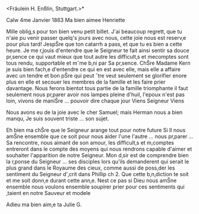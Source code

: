 <Fräulein H. Enßlin, Stuttgart.>*

 Calw 4me Janvier 1863
Ma bien aimee Henriette

Mille oblig‚s pour ton bien venu petit billet. J'ai beaucoup regrett‚ que tu n'aie pu venir passer quelq's jours avec nous, cette joie nous est reserv‚e pour plus tard! JespŠre que ton catarrh a pass‚ et que tu es bien a cette heure. Je me r‚jouis d'entendre que le Seigneur te fait ainsi sentir sa douce pr‚sence ce qui vaut mieux que tout autre les difficult‚s et mecomptes sont tous rendu, supportable et mˆme b‚ni par Sa pr‚sence. ChŠre Madame Kern je suis bien fach‚e d'entendre ce qui en est avec elle, mais elle a affaire avec un tendre et bon pŠre qui peut ˆtre veut seulement se glorifier enore plus en elle et secouer les membres de la famille et les faire prier davantage. Nous ferons bientot tous partie de la famille triomphante il faut seulement nous pr‚parer avoir nos lampes pleine d'huil, l'epoux n'est pas loin, vivons de maniŠre … pouvoir dire chaque jour Viens Seigneur Viens

Nous avons eu de la joie avec le cher Samuel; mais Herman nous a bien manqu‚ Je suis souvent triste … son sujet.

Eh bien ma chŠre que le Seigneur arange tout pour notre future Si Il nous amŠne ensemble que ce soit pour nous aider l'une l'autre … nous pr‚parer … Sa rencontre, nous aimant de son amour, les difficult‚s et m‚comptes entreront dans le compte des moyens qui nous rendrons capable d'aimer et souhaiter l'apparition de notre Seigneur. Mon d‚sir est de comprendre bien la r‚ponse du Seigneur … ses disciples lors qu'ils demanderent qui serait le plus grand dans le Royaume des cieux, comme aussi de poss‚der les sentiment du Seigneur d'‚crit dans Phillip ch 2. Que cette b‚n‚diction te soit et me soit donn‚e durant cette ann‚e. Nest ce pas si Dieu nous amŠne ensemble nous voulons ensemble soupirer prier pour ces sentiments qui ‚taient en notre Sauveur et modele

Adieu ma bien aim‚e ta Julie G.
